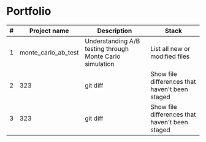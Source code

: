 # Portfolio

#|Project name| Description | Stack |
|---|---| --- | --- |
1|monte_carlo_ab_test| Understanding A/B testing through Monte Carlo simulation | List all new or modified files |
2| 323| git diff | Show file differences that haven't been staged |
3| 323| git diff | Show file differences that haven't been staged |
